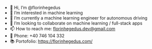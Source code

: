 - 👋 Hi, I’m @florinhegedus
- 👀 I’m interested in machine learning
- 🌱 I’m currently a machine learning engineer for autonomous driving
- 💞️ I’m looking to collaborate on machine learning / full-stack apps
- 📫 How to reach me: florinhegedus.dev@gmail.com
- 📱 Phone: +40 746 104 332
- 📚 Portofolio: https://florinhegedus.com/ 

<!---
adibrisan/adibrisan is a ✨ special ✨ repository because its `README.md` (this file) appears on your GitHub profile.
You can click the Preview link to take a look at your changes.
--->
